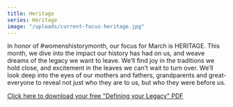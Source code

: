 ```yaml
---
title: Heritage
series: Heritage
image: "/uploads/current-focus-heritage.jpg"
---
```


In honor of #womenshistorymonth, our focus for March is HERITAGE. This month, we dive into the impact our history has had on us, and weave dreams of the legacy we want to leave. We’ll find joy in the traditions we hold close, and excitement in the leaves we can’t wait to turn over. We’ll look deep into the eyes of our mothers and fathers, grandparents and great-everyone to reveal not just who they are to us, but who they were before us.

[Click here to download your free "Defining your Legacy" PDF](https://yellowcollective.lpages.co/march-defining-your-legacy-worksheet/)
